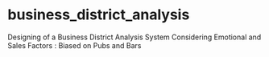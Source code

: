 # business_district_analysis
Designing of a Business District Analysis System Considering Emotional and Sales Factors
: Biased on Pubs and Bars
